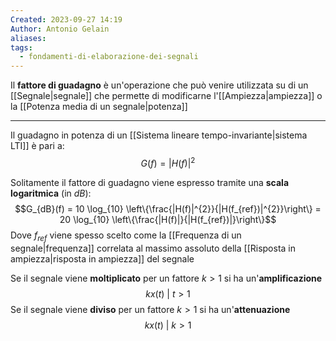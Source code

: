 ```yaml
---
Created: 2023-09-27 14:19
Author: Antonio Gelain
aliases: 
tags:
  - fondamenti-di-elaborazione-dei-segnali
---
```


Il **fattore di guadagno** è un'operazione che può venire utilizzata su di un [[Segnale|segnale]] che permette di modificarne l'[[Ampiezza|ampiezza]] o la [[Potenza media di un segnale|potenza]]

---

Il guadagno in potenza di un [[Sistema lineare tempo-invariante|sistema LTI]] è pari a:
$$G(f) = |H(f)|^{2}$$

Solitamente il fattore di guadagno viene espresso tramite una **scala logaritmica** (in *dB*):
$$G_{dB}(f) = 10 \log_{10} \left\{\frac{|H(f)|^{2}}{|H(f_{ref})|^{2}}\right\} = 20 \log_{10} \left\{\frac{|H(f)|}{|H(f_{ref})|}\right\}$$
Dove $f_{ref}$ viene spesso scelto come la [[Frequenza di un segnale|frequenza]] correlata al massimo assoluto della [[Risposta in ampiezza|risposta in ampiezza]] del segnale



Se il segnale viene **moltiplicato** per un fattore $k > 1$ si ha un'**amplificazione**
$$kx(t)\ |\ t > 1$$
Se il segnale viene **diviso** per un fattore $k > 1$ si ha un'**attenuazione**
$$kx(t)\ |\ k > 1$$